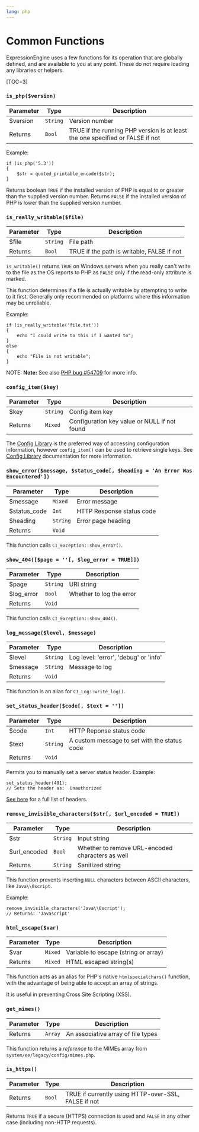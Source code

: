 ```yaml
---
lang: php
---
```


<!--
    This source file is part of the open source project
    ExpressionEngine User Guide (https://github.com/ExpressionEngine/ExpressionEngine-User-Guide)

    @link      https://expressionengine.com/
    @copyright Copyright (c) 2003-2020, Packet Tide, LLC (https://www.packettide.com)
    @license   https://expressionengine.com/license Licensed under Apache License, Version 2.0
-->

# Common Functions

ExpressionEngine uses a few functions for its operation that are globally defined, and are available to you at any point. These do not require loading any libraries or helpers.

[TOC=3]

### `is_php($version)`

| Parameter | Type     | Description                                                                   |
| --------- | -------- | ----------------------------------------------------------------------------- |
| \$version | `String` | Version number                                                                |
| Returns   | `Bool`   | TRUE if the running PHP version is at least the one specified or FALSE if not |

Example:

    if (is_php('5.3'))
    {
        $str = quoted_printable_encode($str);
    }

Returns boolean `TRUE` if the installed version of PHP is equal to or greater than the supplied version number. Returns `FALSE` if the installed version of PHP is lower than the supplied version number.

### `is_really_writable($file)`

| Parameter | Type     | Description                                |
| --------- | -------- | ------------------------------------------ |
| \$file    | `String` | File path                                  |
| Returns   | `Bool`   | TRUE if the path is writable, FALSE if not |

`is_writable()` returns `TRUE` on Windows servers when you really can't write to the file as the OS reports to PHP as `FALSE` only if the read-only attribute is marked.

This function determines if a file is actually writable by attempting to write to it first. Generally only recommended on platforms where this information may be unreliable.

Example:

    if (is_really_writable('file.txt'))
    {
        echo "I could write to this if I wanted to";
    }
    else
    {
        echo "File is not writable";
    }

NOTE: **Note:** See also [PHP bug \#54709](https://bugs.php.net/bug.php?id=54709) for more info.

### `config_item($key)`

| Parameter | Type     | Description                                  |
| --------- | -------- | -------------------------------------------- |
| \$key     | `String` | Config item key                              |
| Returns   | `Mixed`  | Configuration key value or NULL if not found |

The [Config Library](development/legacy/libraries/config.md) is the preferred way of accessing configuration information, however `config_item()` can be used to retrieve single keys. See [Config Library](development/legacy/libraries/config.md) documentation for more information.

### `show_error($message, $status_code[, $heading = 'An Error Was Encountered'])`

| Parameter     | Type     | Description               |
| ------------- | -------- | ------------------------- |
| \$message     | `Mixed`  | Error message             |
| \$status_code | `Int`    | HTTP Response status code |
| \$heading     | `String` | Error page heading        |
| Returns       | `Void`   |                           |

This function calls `CI_Exception::show_error()`.

### `show_404([$page = ''[, $log_error = TRUE]])`

| Parameter   | Type     | Description              |
| ----------- | -------- | ------------------------ |
| \$page      | `String` | URI string               |
| \$log_error | `Bool`   | Whether to log the error |
| Returns     | `Void`   |                          |

This function calls `CI_Exception::show_404()`.

### `log_message($level, $message)`

| Parameter | Type     | Description                           |
| --------- | -------- | ------------------------------------- |
| \$level   | `String` | Log level: 'error', 'debug' or 'info' |
| \$message | `String` | Message to log                        |
| Returns   | `Void`   |                                       |

This function is an alias for `CI_Log::write_log()`.

### `set_status_header($code[, $text = ''])`

| Parameter | Type     | Description                                  |
| --------- | -------- | -------------------------------------------- |
| \$code    | `Int`    | HTTP Reponse status code                     |
| \$text    | `String` | A custom message to set with the status code |
| Returns   | `Void`   |                                              |

Permits you to manually set a server status header. Example:

    set_status_header(401);
    // Sets the header as:  Unauthorized

[See here](http://www.w3.org/Protocols/rfc2616/rfc2616-sec10.html) for a full list of headers.

### `remove_invisible_characters($str[, $url_encoded = TRUE])`

| Parameter     | Type     | Description                                      |
| ------------- | -------- | ------------------------------------------------ |
| \$str         | `String` | Input string                                     |
| \$url_encoded | `Bool`   | Whether to remove URL-encoded characters as well |
| Returns       | `String` | Sanitized string                                 |

This function prevents inserting `NULL` characters between ASCII characters, like `Java\\0script`.

Example:

    remove_invisible_characters('Java\\0script');
    // Returns: 'Javascript'

### `html_escape($var)`

| Parameter | Type    | Description                          |
| --------- | ------- | ------------------------------------ |
| \$var     | `Mixed` | Variable to escape (string or array) |
| Returns   | `Mixed` | HTML escaped string(s)               |

This function acts as an alias for PHP's native `htmlspecialchars()` function, with the advantage of being able to accept an array of strings.

It is useful in preventing Cross Site Scripting (XSS).

### `get_mimes()`

| Parameter | Type    | Description                        |
| --------- | ------- | ---------------------------------- |
| Returns   | `Array` | An associative array of file types |

This function returns a _reference_ to the MIMEs array from `system/ee/legacy/config/mimes.php`.

### `is_https()`

| Parameter | Type   | Description                                         |
| --------- | ------ | --------------------------------------------------- |
| Returns   | `Bool` | TRUE if currently using HTTP-over-SSL, FALSE if not |

Returns `TRUE` if a secure (HTTPS) connection is used and `FALSE` in any other case (including non-HTTP requests).
